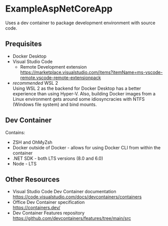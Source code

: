 # ExampleAspNetCoreApp

Uses a dev container to package development environment with source code.

## Prequisites

* Docker Desktop
* Visual Studio Code
    * Remote Development extension  
      https://marketplace.visualstudio.com/items?itemName=ms-vscode-remote.vscode-remote-extensionpack
* *recommended* WSL 2  
  Using WSL 2 as the backend for Docker Desktop has a better experience than using Hyper-V. Also, building Docker images from a Linux environment gets around some idiosyncracies with NTFS (Windows file system) and bind mounts.

## Dev Container

Contains:
* ZSH and OhMyZsh
* Docker outside of Docker - allows for using Docker CLI from within the container
* .NET SDK - both LTS versions (8.0 and 6.0)
* Node - LTS

## Other Resources

* Visual Studio Code Dev Container documentation  
  https://code.visualstudio.com/docs/devcontainers/containers
* Office Dev Container specification  
  https://containers.dev/
* Dev Container Features repository  
  https://github.com/devcontainers/features/tree/main/src

